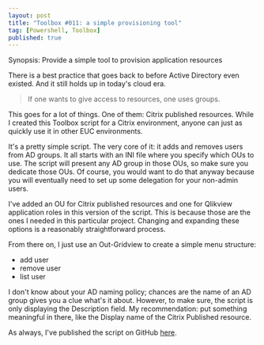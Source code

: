 ```yaml
---
layout: post
title: "Toolbox #011: a simple provisioning tool"
tag: [Powershell, Toolbox]
published: true
---
```

Synopsis: Provide a simple tool to provision application resources

There is a best practice that goes back to before Active Directory even existed. And it still holds up in today's cloud era.

> If one wants to give access to resources, one uses groups.

This goes for a lot of things. One of them: Citrix published resources.
While I created this Toolbox script for a Citrix environment, anyone can just as quickly use it in other EUC environments.

It's a pretty simple script. The very core of it: it adds and removes users from AD groups.
It all starts with an INI file where you specify which OUs to use. The script will present any AD group in those OUs, so make sure you dedicate those OUs. Of course, you would want to do that anyway because you will eventually need to set up some delegation for your non-admin users.

I've added an OU for Citrix published resources and one for Qlikview application roles in this version of the script. This is because those are the ones I needed in this particular project. Changing and expanding these options is a reasonably straightforward process.

From there on, I just use an Out-Gridview to create a simple menu structure:
- add user
- remove user
- list user

I don't know about your AD naming policy; chances are the name of an AD group gives you a clue what's it about. However, to make sure, the script is only displaying the Description field. My recommendation: put something meaningful in there, like the Display name of the Citrix Published resource.

As always, I've published the script on GitHub [here](https://github.com/Cloudsparkle/PS-ADUserRoleProv).
